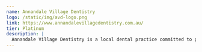 ```yaml
---
name: Annandale Village Dentistry
logo: /static/img/avd-logo.png
link: https://www.annandalevillagedentistry.com.au/
tier: Platinum
description: |
  Annandale Village Dentistry is a local dental practice committed to providing quality dental care to the community. They offer a wide range of dental services in a modern, comfortable environment with a focus on preventative care and patient education.
---
```

